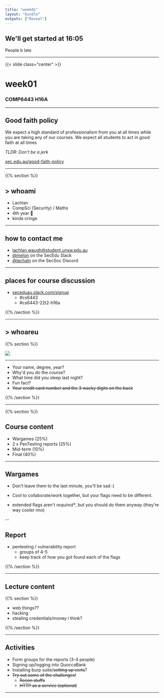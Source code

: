 ```yaml
---
title: "week01"
layout: "bundle"
outputs: ["Reveal"]
---
```


## We'll get started at 16:05
People b late

---

{{< slide class="center" >}}
# week01
### COMP6443 H16A 

---

## Good faith policy

We expect a high standard of professionalism from you at all times while you are taking any of our courses. We expect all students to act in good faith at all times

*TLDR: Don't be a jerk*

[sec.edu.au/good-faith-policy](https://sec.edu.au/good-faith-policy)

---

{{% section %}}

## > whoami

* Lachlan
* CompSci (Security) / Maths
* 4th year 👴
* kinda cringe

---

## how to contact me

* lachlan.waugh@student.unsw.edu.au
* [@melon]() on the SecEdu Slack
* [@lachaln]() on the SecSoc Discord

---

## places for course discussion

* [seceduau.slack.com/signup](https://seceduau.slack.com/signup)
    * #cs6443
    * #cs6443-22t2-h16a

{{% /section %}}

---

## > whoareu

{{% section %}}

![](../assets/img/icebreaker.jpg)

---

* Your name, degree, year?
* Why'd you do the course?
* What time did you sleep last night?
* Fun fact?
* ~~Your credit card number and the 3 wacky digits on the back~~

{{% /section %}}

---

{{% section %}}

## Course content
* Wargames (25%)
* 2 x PenTesting reports (25%)
* Mid-term (10%)
* Final (40%)

---

## Wargames
* Don't leave them to the last minute, you'll be sad :(

* Cool to collaborate/work together, but your flags need to be different.

* extended flags aren't *required\**, but you should do them anyway (they're way cooler imo)

--

## Report
* pentesting / vulnerability report
    * groups of 4-5
    * keep track of how you got found each of the flags

{{% /section %}}

---

## Lecture content
{{% section %}}

* web things??
* hacking
* stealing credentials/money i think?

{{% /section %}}

---

## Activities
* Form groups for the reports (3-4 people)
* Signing up/logging into QuoccaBank
* Installing burp suite/~~setting up certs~~?
* ~~Try out some of the challenges!~~
    * ~~Recon stuffs~~
    * ~~HTTP as a service (optional)~~

---